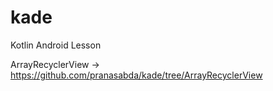 # kade
Kotlin Android Lesson

ArrayRecyclerView -> https://github.com/pranasabda/kade/tree/ArrayRecyclerView
